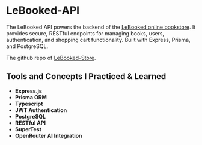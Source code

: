 # LeBooked-API

The LeBooked API powers the backend of the [LeBooked online bookstore](https://lebooked-store.vercel.app/). It provides secure, RESTful endpoints for managing books, users, authentication, and shopping cart functionality. Built with Express, Prisma, and PostgreSQL.

The github repo of [LeBooked-Store](https://github.com/SenSlay/lebooked-store). 

## Tools and Concepts I Practiced & Learned

- **Express.js**
- **Prisma ORM**
- **Typescript**
- **JWT Authentication**
- **PostgreSQL**
- **RESTful API**
- **SuperTest**
- **OpenRouter AI Integration**